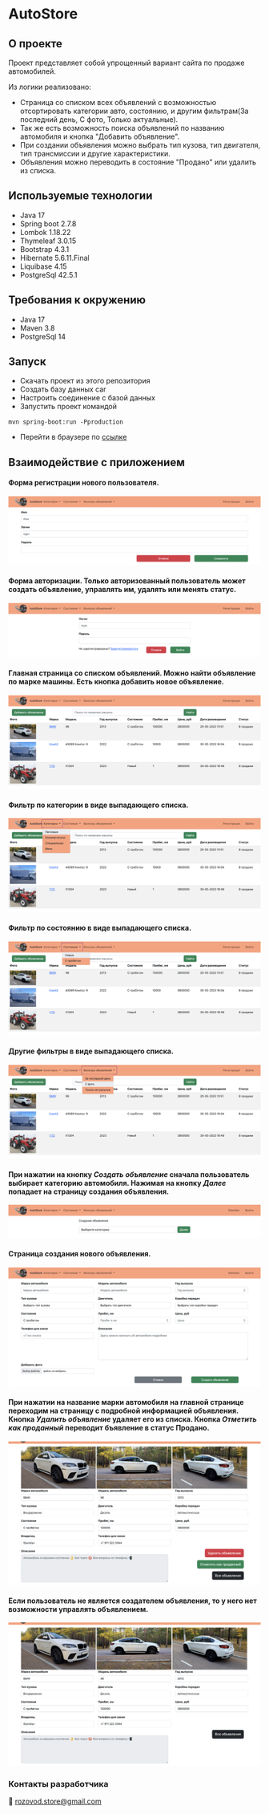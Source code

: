 # AutoStore

## О проекте

Проект представляет собой упрощенный вариант сайта по продаже автомобилей.

Из логики реализовано:
+ Страница со списком всех объявлений с возможностью отсортировать категории авто, состоянию, и другим фильтрам(За последний день, С фото, Только актуальные).
+ Так же есть возможность поиска объявлений по названию автомобиля и кнопка "Добавить объявление".
+ При создании объявления можно выбрать тип кузова, тип двигателя, тип трансмиссии и другие характеристики.
+ Объявления можно переводить в состояние "Продано" или удалить из списка.

## Используемые технологии

+ Java 17
+ Spring boot 2.7.8
+ Lombok 1.18.22
+ Thymeleaf 3.0.15
+ Bootstrap 4.3.1
+ Hibernate 5.6.11.Final
+ Liquibase 4.15
+ PostgreSql 42.5.1

## Требования к окружению

+ Java 17
+ Maven 3.8
+ PostgreSql 14

## Запуск

+ Cкачать проект из этого репозитория
+ Создать базу данных car
+ Настроить соединение с базой данных
+ Запустить проект командой
``` 
mvn spring-boot:run -Pproduction
```
+ Перейти в браузере по [ссылке](http://localhost:8080/posts)

## Взаимодействие с приложением

#### Форма регистрации нового пользователя.
![](images/1.png)

#### Форма авторизации. Только авторизованный пользователь может создать объявление, управлять им, удалять или менять статус.
![](images/2.png)

#### Главная страница со списком объявлений. Можно найти объявление по марке машины. Есть кнопка добавить новое объявление.
![](images/3.png)

#### Фильтр по категории в виде выпадающего списка.
![](images/4.png)

#### Фильтр по состоянию в виде выпадающего списка.
![](images/5.png)

#### Другие фильтры в виде выпадающего списка.
![](images/6.png)

#### При нажатии на кнопку *Создать объявление* сначала пользователь выбирает категорию автомобиля. Нажимая на кнопку *Далее* попадает на страницу создания объявления.
![](images/7.png)

#### Страница создания нового объявления.
![](images/8.png)

#### При нажатии на название марки автомобиля на главной странице переходим на страницу с подробной информацией объявления. Кнопка *Удалить объявление* удаляет его из списка. Кнопка *Отметить как проданный* переводит бъявление в статус Продано.
![](images/9.png)

#### Если пользователь не является создателем объявления, то у него нет возможности управлять объявлением.
![](images/10.png)

### Контакты разработчика

:email:  rozovod.store@gmail.com